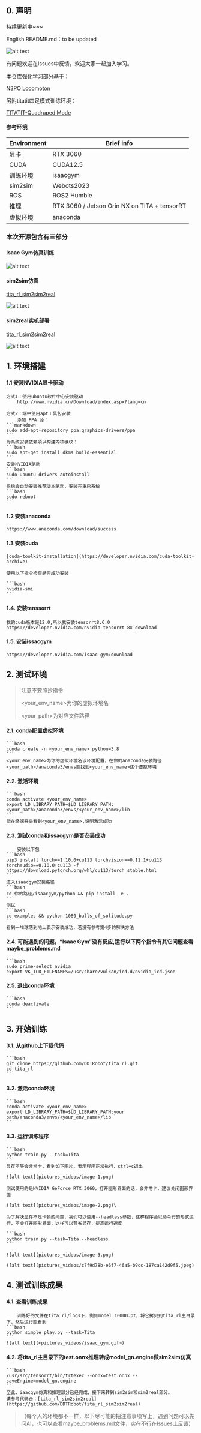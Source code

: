 ## 0. 声明
持续更新中~~~  

English README.md：to be updated

![alt text](pictures_videos/output.gif)  

有问题欢迎在Issues中反馈，欢迎大家一起加入学习。

本仓库强化学习部分基于：

[N3PO Locomoton](https://github.com/zeonsunlightyu/LocomotionWithNP3O.git)

另附titatit四足模式训练环境：

[TITATIT-Quadruped Mode](https://github.com/DDTRobot/titatit_rl)

#### 参考环境

| Environment        | Brief info   |
| --------   | ----- | 
| 显卡| RTX 3060 |
| CUDA | CUDA12.5 |
| 训练环境 | isaacgym |
| sim2sim| Webots2023 |
| ROS | ROS2 Humble |
| 推理 | RTX 3060 / Jetson Orin NX on TITA + tensorRT|
| 虚拟环境 | anaconda |



### 本次开源包含有三部分  

#### Isaac Gym仿真训练  

![alt text](<pictures_videos/isaac_gym.gif>)
    
#### sim2sim仿真  
        
[tita_rl_sim2sim2real](https://github.com/DDTRobot/tita_rl_sim2sim2real)

![alt text](<pictures_videos/sim_webots.gif>)
#### sim2real实机部署

[tita_rl_sim2sim2real](https://github.com/DDTRobot/tita_rl_sim2sim2real)

![alt text](pictures_videos/real_robot.gif)

## 1. 环境搭建

#### 1.1 安装NVIDIA显卡驱动

    方式1：使用ubuntu软件中心安装驱动  
        http://www.nvidia.cn/Download/index.aspx?lang=cn

    方式2：端中使用apt工具包安装  
        添加 PPA 源：  
    ```markdown
    sudo add-apt-repository ppa:graphics-drivers/ppa  
    ``` 
    为系统安装依赖项以构建内核模块： 
    ```bash 
    sudo apt-get install dkms build-essential  
    ```  
    安装NVIDIA驱动  
    ```bash 
    sudo ubuntu-drivers autoinstall  
    ```
    系统会自动安装推荐版本驱动，安装完重启系统  
    ```bash 
    sudo reboot  
    ```

#### 1.2 安装anaconda  
    https://www.anaconda.com/download/success  

#### 1.3 安装cuda
    [cuda-toolkit-installation](https://developer.nvidia.com/cuda-toolkit-archive)

    使用以下指令检查是否成功安装

    ```bash
    nvidia-smi
    ```

#### 1.4. 安装tenssorrt  
    我的cuda版本是12.0,所以我安装tensorrt8.6.0  
    https://developer.nvidia.com/nvidia-tensorrt-8x-download

#### 1.5. 安装issacgym  
    https://developer.nvidia.com/isaac-gym/download  

## 2. 测试环境

>注意不要照抄指令
>
><your_env_name>为你的虚拟环境名
>
><your_path>为对应文件路径  


#### 2.1. conda配置虚拟环境
    ```bash
    conda create -n <your_env_name> python=3.8
    ```
    <your_env_name>为你的虚拟环境名该环境配置，在你的anaconda安装路径<your_path>/anaconda3/envs能找到<your_env_name>这个虚拟环境  
#### 2.2. 激活环境
    ```bash
    conda activate <your_env_name>
    export LD_LIBRARY_PATH=$LD_LIBRARY_PATH:<your_path>/anaconda3/envs/<your_env_name>/lib
    ```
    能在终端开头看到<your_env_name>,说明激活成功

#### 2.3. 测试conda和issacgym是否安装成功
        安装以下包
    ```bash
    pip3 install torch==1.10.0+cu113 torchvision==0.11.1+cu113 torchaudio==0.10.0+cu113 -f https://download.pytorch.org/whl/cu113/torch_stable.html
    ```
    进入isaacgym安装路径
    ```bash
    cd 你的路径/isaacgym/python && pip install -e .  
    ```
    测试
    ```bash
    cd examples && python 1080_balls_of_solitude.py
    ```
    看到一堆球落到地上表示安装成功，若没有参考第4步的解决方法

#### 2.4. 可能遇到的问题，“Isaac Gym”没有反应,运行以下两个指令有其它问题查看maybe_problems.md
    ```bash
    sudo prime-select nvidia
    export VK_ICD_FILENAMES=/usr/share/vulkan/icd.d/nvidia_icd.json
#### 2.5. 退出conda环境
    ```bash
    conda deactivate
    ```

## 3. 开始训练

#### 3.1. 从github上下载代码
    ```bash
    git clone https://github.com/DDTRobot/tita_rl.git
    cd tita_rl
    ```
#### 3.2. 激活conda环境   
    ```bash 
    conda activate <your_env_name>
    export LD_LIBRARY_PATH=$LD_LIBRARY_PATH:your path/anaconda3/envs/<your_env_name>/lib
    ```
#### 3.3. 运行训练程序
    ```bash
    python train.py --task=Tita 
    ```
    显存不够会非常卡，看到如下图片，表示程序正常执行，ctrl+c退出

    ![alt text](pictures_videos/image-1.png)
    
    测试使用的是NVIDIA GeForce RTX 3060，打开图形界面的话，会非常卡，建议关闭图形界面
    
    ![alt text](pictures_videos/image-2.png)\
    
    为了解决显存不足卡顿的问题，我们可以使用--headless参数，这样程序会以命令行的形式运行，不会打开图形界面，这样可以节省显存，提高运行速度
    
    ```bash
    python train.py --task=Tita --headless
    ```

    ![alt text](pictures_videos/image-3.png)  
     
    ![alt text](pictures_videos/c7f9d78b-e6f7-46a5-b9cc-187ca142d9f5.jpeg)

## 4. 测试训练成果
#### 4.1. 查看训练成果
        训练好的文件在tita_rl/logs下，例如model_10000.pt，将它拷贝到tita_rl主目录下，然后运行能看到
    ```bash
    python simple_play.py --task=Tita
    ```
    ![alt text](<pictures_videos/isaac_gym.gif>)
#### 4.2. 将tita_rl主目录下的test.onnx推理转成model_gn.engine做sim2sim仿真
    ```bash
    /usr/src/tensorrt/bin/trtexec --onnx=test.onnx --saveEngine=model_gn.engine
    ```
    至此，iaacgym仿真和推理部分已经完成，接下来转到sim2sim和sim2real部分。  
    请参考代码仓：[tita_rl_sim2sim2real](https://github.com/DDTRobot/tita_rl_sim2sim2real)

>（每个人的环境都不一样，以下尽可能的把注意事项写上，遇到问题可以先问AI，也可以查看maybe_problems.md文件，实在不行在Issues上反馈）

